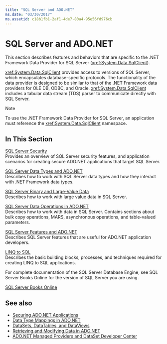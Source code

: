 ```yaml
---
title: "SQL Server and ADO.NET"
ms.date: "03/30/2017"
ms.assetid: c18b1fb1-2af1-4de7-80a4-95e56fd976cb
---
```

# SQL Server and ADO.NET
This section describes features and behaviors that are specific to the .NET Framework Data Provider for SQL Server (<xref:System.Data.SqlClient>).  
  
 <xref:System.Data.SqlClient> provides access to versions of SQL Server, which encapsulates database-specific protocols. The functionality of the data provider is designed to be similar to that of the .NET Framework data providers for OLE DB, ODBC, and Oracle. <xref:System.Data.SqlClient> includes a tabular data stream (TDS) parser to communicate directly with SQL Server.  
  
> [!NOTE]
>  To use the .NET Framework Data Provider for SQL Server, an application must reference the <xref:System.Data.SqlClient> namespace.  
  
## In This Section  
 [SQL Server Security](../../../../../docs/framework/data/adonet/sql/sql-server-security.md)  
 Provides an overview of SQL Server security features, and application scenarios for creating secure ADO.NET applications that target SQL Server.  
  
 [SQL Server Data Types and ADO.NET](../../../../../docs/framework/data/adonet/sql/sql-server-data-types.md)  
 Describes how to work with SQL Server data types and how they interact with .NET Framework data types.  
  
 [SQL Server Binary and Large-Value Data](../../../../../docs/framework/data/adonet/sql/sql-server-binary-and-large-value-data.md)  
 Describes how to work with large value data in SQL Server.  
  
 [SQL Server Data Operations in ADO.NET](../../../../../docs/framework/data/adonet/sql/sql-server-data-operations.md)  
 Describes how to work with data in SQL Server. Contains sections about bulk copy operations, MARS, asynchronous operations, and table-valued parameters.  
  
 [SQL Server Features and ADO.NET](../../../../../docs/framework/data/adonet/sql/sql-server-features-and-adonet.md)  
 Describes SQL Server features that are useful for ADO.NET application developers.  
  
 [LINQ to SQL](../../../../../docs/framework/data/adonet/sql/linq/index.md)  
 Describes the basic building blocks, processes, and techniques required for creating LINQ to SQL applications.  
  
 For complete documentation of the SQL Server Database Engine, see SQL Server Books Online for the version of SQL Server you are using.  
  
 [SQL Server Books Online](/sql/sql-server/sql-server-technical-documentation)  
  
## See also
- [Securing ADO.NET Applications](../../../../../docs/framework/data/adonet/securing-ado-net-applications.md)
- [Data Type Mappings in ADO.NET](../../../../../docs/framework/data/adonet/data-type-mappings-in-ado-net.md)
- [DataSets, DataTables, and DataViews](../../../../../docs/framework/data/adonet/dataset-datatable-dataview/index.md)
- [Retrieving and Modifying Data in ADO.NET](../../../../../docs/framework/data/adonet/retrieving-and-modifying-data.md)
- [ADO.NET Managed Providers and DataSet Developer Center](https://go.microsoft.com/fwlink/?LinkId=217917)
